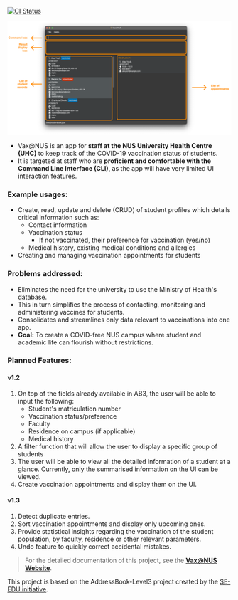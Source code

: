 [![CI Status](https://github.com/AY2021S2-CS2103T-W10-4/tp/workflows/Java%20CI/badge.svg)](https://github.com/AY2021S2-CS2103T-W10-4/tp/actions)

![Ui](docs/images/Ui.png)

* Vax@NUS is an app for **staff at the NUS University Health Centre (UHC)**
  to keep track of the COVID-19 vaccination status of students. <br>
* It is targeted at staff who are **proficient and comfortable with the
  Command Line Interface (CLI)**, as the app will have very limited UI interaction features.


### Example usages:

* Create, read, update and delete (CRUD) of student profiles which details critical information such as:
    * Contact information
    * Vaccination status
        * If not vaccinated, their preference for vaccination (yes/no)
    * Medical history, existing medical conditions and allergies
* Creating and managing vaccination appointments for students

### Problems addressed:

* Eliminates the need for the university to use the Ministry of Health's database.
* This in turn simplifies the process of contacting, monitoring and administering vaccines for students.
* Consolidates and streamlines only data relevant to vaccinations into one app.
* **Goal:** To create a COVID-free NUS campus where student and academic life can flourish without restrictions.


### Planned Features:

#### v1.2

1. On top of the fields already available in AB3, the user will be able to input the following:
    * Student's matriculation number
    * Vaccination status/preference
    * Faculty
    * Residence on campus (if applicable)
    * Medical history
1. A filter function that will allow the user to display a specific group of students
1. The user will be able to view all the detailed information of a student at a glance. Currently, only
   the summarised information on the UI can be viewed.
1. Create vaccination appointments and display them on the UI.

#### v1.3

1. Detect duplicate entries.
1. Sort vaccination appointments and display only upcoming ones.
1. Provide statistical insights regarding the vaccination of the student population, by faculty, residence or other
   relevant parameters.
1. Undo feature to quickly correct accidental mistakes.


>For the detailed documentation of this project, see the
**[Vax@NUS Website](https://ay2021s2-cs2103t-w10-4.github.io/tp/)**.



This project is based on the AddressBook-Level3 project created by
the [SE-EDU initiative](https://se-education.org).
